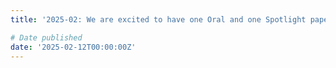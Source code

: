 ```yaml
---
title: '2025-02: We are excited to have one Oral and one Spotlight paper accepted for ICLR 2025!'

# Date published
date: '2025-02-12T00:00:00Z'
---
```

